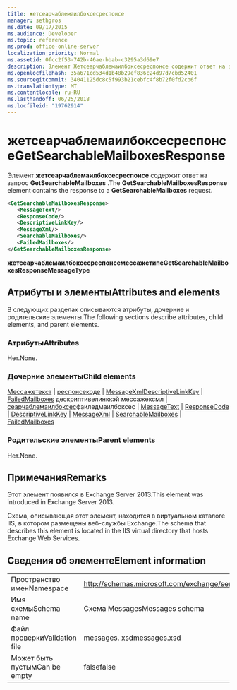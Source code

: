 ```yaml
---
title: жетсеарчаблемаилбоксесреспонсе
manager: sethgros
ms.date: 09/17/2015
ms.audience: Developer
ms.topic: reference
ms.prod: office-online-server
localization_priority: Normal
ms.assetid: 0fcc2f53-742b-46ae-bbab-c3295a3d69e7
description: Элемент Жетсеарчаблемаилбоксесреспонсе содержит ответ на запрос GetSearchableMailboxes.
ms.openlocfilehash: 35a671cd534d1b48b29ef836c24d97d7cbd52401
ms.sourcegitcommit: 34041125dc8c5f993b21cebfc4f8b72f0fd2cb6f
ms.translationtype: MT
ms.contentlocale: ru-RU
ms.lasthandoff: 06/25/2018
ms.locfileid: "19762914"
---
```

# <a name="getsearchablemailboxesresponse"></a><span data-ttu-id="34353-103">жетсеарчаблемаилбоксесреспонсе</span><span class="sxs-lookup"><span data-stu-id="34353-103">GetSearchableMailboxesResponse</span></span>

<span data-ttu-id="34353-104">Элемент **жетсеарчаблемаилбоксесреспонсе** содержит ответ на запрос **GetSearchableMailboxes** .</span><span class="sxs-lookup"><span data-stu-id="34353-104">The **GetSearchableMailboxesResponse** element contains the response to a **GetSearchableMailboxes** request.</span></span> 
  
```XML
<GetSearchableMailboxesResponse>
   <MessageText/>
   <ResponseCode/>
   <DescriptiveLinkKey/>
   <MessageXml/>
   <SearchableMailboxes/>
   <FailedMailboxes/>
</GetSearchableMailboxesResponse>
```

 <span data-ttu-id="34353-105">**жетсеарчаблемаилбоксесреспонсемессажетипе**</span><span class="sxs-lookup"><span data-stu-id="34353-105">**GetSearchableMailboxesResponseMessageType**</span></span>
## <a name="attributes-and-elements"></a><span data-ttu-id="34353-106">Атрибуты и элементы</span><span class="sxs-lookup"><span data-stu-id="34353-106">Attributes and elements</span></span>

<span data-ttu-id="34353-107">В следующих разделах описываются атрибуты, дочерние и родительские элементы.</span><span class="sxs-lookup"><span data-stu-id="34353-107">The following sections describe attributes, child elements, and parent elements.</span></span>
  
### <a name="attributes"></a><span data-ttu-id="34353-108">Атрибуты</span><span class="sxs-lookup"><span data-stu-id="34353-108">Attributes</span></span>

<span data-ttu-id="34353-109">Нет.</span><span class="sxs-lookup"><span data-stu-id="34353-109">None.</span></span>
  
### <a name="child-elements"></a><span data-ttu-id="34353-110">Дочерние элементы</span><span class="sxs-lookup"><span data-stu-id="34353-110">Child elements</span></span>

<span data-ttu-id="34353-111">[Мессажетекст](messagetext.md) | [респонсекоде](responsecode.md) | [MessageXml](messagexml.md)[DescriptiveLinkKey](descriptivelinkkey.md) | [FailedMailboxes](failedmailboxes.md) дескриптивелинккэй мессажексмл | [сеарчаблемаилбоксес](searchablemailboxes.md)фаиледмаилбоксес | </span><span class="sxs-lookup"><span data-stu-id="34353-111">[MessageText](messagetext.md) | [ResponseCode](responsecode.md) | [DescriptiveLinkKey](descriptivelinkkey.md) | [MessageXml](messagexml.md) | [SearchableMailboxes](searchablemailboxes.md) | [FailedMailboxes](failedmailboxes.md)</span></span>
  
### <a name="parent-elements"></a><span data-ttu-id="34353-112">Родительские элементы</span><span class="sxs-lookup"><span data-stu-id="34353-112">Parent elements</span></span>

<span data-ttu-id="34353-113">Нет.</span><span class="sxs-lookup"><span data-stu-id="34353-113">None.</span></span>
  
## <a name="remarks"></a><span data-ttu-id="34353-114">Примечания</span><span class="sxs-lookup"><span data-stu-id="34353-114">Remarks</span></span>

<span data-ttu-id="34353-115">Этот элемент появился в Exchange Server 2013.</span><span class="sxs-lookup"><span data-stu-id="34353-115">This element was introduced in Exchange Server 2013.</span></span>
  
<span data-ttu-id="34353-116">Схема, описывающая этот элемент, находится в виртуальном каталоге IIS, в котором размещены веб-службы Exchange.</span><span class="sxs-lookup"><span data-stu-id="34353-116">The schema that describes this element is located in the IIS virtual directory that hosts Exchange Web Services.</span></span>
  
## <a name="element-information"></a><span data-ttu-id="34353-117">Сведения об элементе</span><span class="sxs-lookup"><span data-stu-id="34353-117">Element information</span></span>

|||
|:-----|:-----|
|<span data-ttu-id="34353-118">Пространство имен</span><span class="sxs-lookup"><span data-stu-id="34353-118">Namespace</span></span>  <br/> |http://schemas.microsoft.com/exchange/services/2006/messages  <br/> |
|<span data-ttu-id="34353-119">Имя схемы</span><span class="sxs-lookup"><span data-stu-id="34353-119">Schema name</span></span>  <br/> |<span data-ttu-id="34353-120">Схема Messages</span><span class="sxs-lookup"><span data-stu-id="34353-120">Messages schema</span></span>  <br/> |
|<span data-ttu-id="34353-121">Файл проверки</span><span class="sxs-lookup"><span data-stu-id="34353-121">Validation file</span></span>  <br/> |<span data-ttu-id="34353-122">messages. xsd</span><span class="sxs-lookup"><span data-stu-id="34353-122">messages.xsd</span></span>  <br/> |
|<span data-ttu-id="34353-123">Может быть пустым</span><span class="sxs-lookup"><span data-stu-id="34353-123">Can be empty</span></span>  <br/> |<span data-ttu-id="34353-124">false</span><span class="sxs-lookup"><span data-stu-id="34353-124">false</span></span>  <br/> |
   

